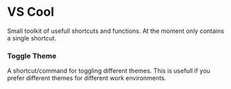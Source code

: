 # VS Cool

Small toolkit of usefull shortcuts and functions. At the moment only contains a single shortcut.

### Toggle Theme

A shortcut/command for toggling different themes. This is usefull if you prefer different themes for different work environments.
